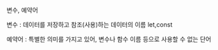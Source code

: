 변수, 예약어

변수 : 데이터를 저장하고 참조(사용)하는 데이터의 이름
  let,const

예약어 : 특별한 의미를 가지고 있어, 변수나 함수 이름 등으로 사용할 수 없는 단어